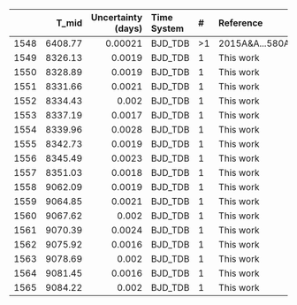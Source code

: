 |      |   T_mid |   Uncertainty (days) | Time System   | #   | Reference           |
|-----:|--------:|---------------------:|:--------------|:----|:--------------------|
| 1548 | 6408.77 |              0.00021 | BJD_TDB       | >1  | 2015A&A...580A..63M |
| 1549 | 8326.13 |              0.0019  | BJD_TDB       | 1   | This work           |
| 1550 | 8328.89 |              0.0019  | BJD_TDB       | 1   | This work           |
| 1551 | 8331.66 |              0.0021  | BJD_TDB       | 1   | This work           |
| 1552 | 8334.43 |              0.002   | BJD_TDB       | 1   | This work           |
| 1553 | 8337.19 |              0.0017  | BJD_TDB       | 1   | This work           |
| 1554 | 8339.96 |              0.0028  | BJD_TDB       | 1   | This work           |
| 1555 | 8342.73 |              0.0019  | BJD_TDB       | 1   | This work           |
| 1556 | 8345.49 |              0.0023  | BJD_TDB       | 1   | This work           |
| 1557 | 8351.03 |              0.0018  | BJD_TDB       | 1   | This work           |
| 1558 | 9062.09 |              0.0019  | BJD_TDB       | 1   | This work           |
| 1559 | 9064.85 |              0.0021  | BJD_TDB       | 1   | This work           |
| 1560 | 9067.62 |              0.002   | BJD_TDB       | 1   | This work           |
| 1561 | 9070.39 |              0.0024  | BJD_TDB       | 1   | This work           |
| 1562 | 9075.92 |              0.0016  | BJD_TDB       | 1   | This work           |
| 1563 | 9078.69 |              0.002   | BJD_TDB       | 1   | This work           |
| 1564 | 9081.45 |              0.0016  | BJD_TDB       | 1   | This work           |
| 1565 | 9084.22 |              0.002   | BJD_TDB       | 1   | This work           |